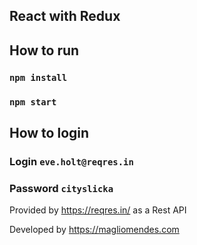 ## React with Redux

## How to run

### `npm install`
### `npm start`

## How to login
### Login `eve.holt@reqres.in`
### Password `cityslicka`
Provided by https://reqres.in/ as a Rest API

Developed by https://magliomendes.com 
